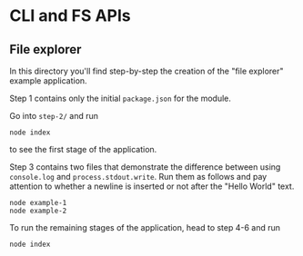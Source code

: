 
# CLI and FS APIs

## File explorer

In this directory you'll find step-by-step the creation of the
"file explorer" example application.

Step 1 contains only the initial `package.json` for the module.

Go into `step-2/` and run

    node index

to see the first stage of the application.

Step 3 contains two files that demonstrate the difference between using
`console.log` and `process.stdout.write`. Run them as follows and pay
attention to whether a newline is inserted or not after the "Hello World"
text.

    node example-1
    node example-2

To run the remaining stages of the application, head to step 4-6 and run

    node index
